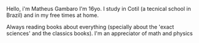 Hello, i'm Matheus Gambaro
I'm 16yo. I study in Cotil (a tecnical school in Brazil) and in my free times at home.

Always reading books about everything (specially about the 'exact sciences' and the classics books). I'm an appreciator of math and physics
